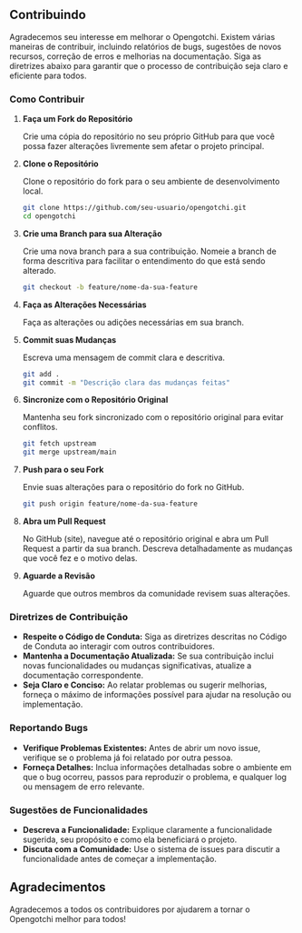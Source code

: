 ## Contribuindo

Agradecemos seu interesse em melhorar o Opengotchi. Existem várias maneiras de contribuir, incluindo relatórios de bugs, sugestões de novos recursos, correção de erros e melhorias na documentação. Siga as diretrizes abaixo para garantir que o processo de contribuição seja claro e eficiente para todos.

### Como Contribuir

1. **Faça um Fork do Repositório**

   Crie uma cópia do repositório no seu próprio GitHub para que você possa fazer alterações livremente sem afetar o projeto principal.

2. **Clone o Repositório**

   Clone o repositório do fork para o seu ambiente de desenvolvimento local.
   
   ```bash
   git clone https://github.com/seu-usuario/opengotchi.git
   cd opengotchi
   ```

3. **Crie uma Branch para sua Alteração**

   Crie uma nova branch para a sua contribuição. Nomeie a branch de forma descritiva para facilitar o entendimento do que está sendo alterado.
   
   ```bash
   git checkout -b feature/nome-da-sua-feature
   ```

4. **Faça as Alterações Necessárias**

   Faça as alterações ou adições necessárias em sua branch.

5. **Commit suas Mudanças**

   Escreva uma mensagem de commit clara e descritiva.
   
   ```bash
   git add .
   git commit -m "Descrição clara das mudanças feitas"
   ```

6. **Sincronize com o Repositório Original**

   Mantenha seu fork sincronizado com o repositório original para evitar conflitos.
   
   ```bash
   git fetch upstream
   git merge upstream/main
   ```

7. **Push para o seu Fork**

   Envie suas alterações para o repositório do fork no GitHub.
   
   ```bash
   git push origin feature/nome-da-sua-feature
   ```

8. **Abra um Pull Request**

   No GitHub (site), navegue até o repositório original e abra um Pull Request a partir da sua branch. Descreva detalhadamente as mudanças que você fez e o motivo delas.

9. **Aguarde a Revisão**

   Aguarde que outros membros da comunidade revisem suas alterações.

### Diretrizes de Contribuição

- **Respeite o Código de Conduta:** Siga as diretrizes descritas no Código de Conduta ao interagir com outros contribuidores.
- **Mantenha a Documentação Atualizada:** Se sua contribuição inclui novas funcionalidades ou mudanças significativas, atualize a documentação correspondente.
- **Seja Claro e Conciso:** Ao relatar problemas ou sugerir melhorias, forneça o máximo de informações possível para ajudar na resolução ou implementação.

### Reportando Bugs

- **Verifique Problemas Existentes:** Antes de abrir um novo issue, verifique se o problema já foi relatado por outra pessoa.
- **Forneça Detalhes:** Inclua informações detalhadas sobre o ambiente em que o bug ocorreu, passos para reproduzir o problema, e qualquer log ou mensagem de erro relevante.

### Sugestões de Funcionalidades

- **Descreva a Funcionalidade:** Explique claramente a funcionalidade sugerida, seu propósito e como ela beneficiará o projeto.
- **Discuta com a Comunidade:** Use o sistema de issues para discutir a funcionalidade antes de começar a implementação.

## Agradecimentos

Agradecemos a todos os contribuidores por ajudarem a tornar o Opengotchi melhor para todos!

